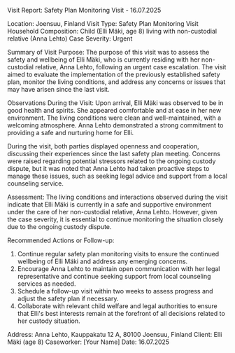  Visit Report: Safety Plan Monitoring Visit - 16.07.2025

Location: Joensuu, Finland
Visit Type: Safety Plan Monitoring Visit
Household Composition: Child (Elli Mäki, age 8) living with non-custodial relative (Anna Lehto)
Case Severity: Urgent

Summary of Visit Purpose:
The purpose of this visit was to assess the safety and wellbeing of Elli Mäki, who is currently residing with her non-custodial relative, Anna Lehto, following an urgent case escalation. The visit aimed to evaluate the implementation of the previously established safety plan, monitor the living conditions, and address any concerns or issues that may have arisen since the last visit.

Observations During the Visit:
Upon arrival, Elli Mäki was observed to be in good health and spirits. She appeared comfortable and at ease in her new environment. The living conditions were clean and well-maintained, with a welcoming atmosphere. Anna Lehto demonstrated a strong commitment to providing a safe and nurturing home for Elli.

During the visit, both parties displayed openness and cooperation, discussing their experiences since the last safety plan meeting. Concerns were raised regarding potential stressors related to the ongoing custody dispute, but it was noted that Anna Lehto had taken proactive steps to manage these issues, such as seeking legal advice and support from a local counseling service.

Assessment:
The living conditions and interactions observed during the visit indicate that Elli Mäki is currently in a safe and supportive environment under the care of her non-custodial relative, Anna Lehto. However, given the case severity, it is essential to continue monitoring the situation closely due to the ongoing custody dispute.

Recommended Actions or Follow-up:
1. Continue regular safety plan monitoring visits to ensure the continued wellbeing of Elli Mäki and address any emerging concerns.
2. Encourage Anna Lehto to maintain open communication with her legal representative and continue seeking support from local counseling services as needed.
3. Schedule a follow-up visit within two weeks to assess progress and adjust the safety plan if necessary.
4. Collaborate with relevant child welfare and legal authorities to ensure that Elli's best interests remain at the forefront of all decisions related to her custody situation.

Address: Anna Lehto, Kauppakatu 12 A, 80100 Joensuu, Finland
Client: Elli Mäki (age 8)
Caseworker: [Your Name]
Date: 16.07.2025
